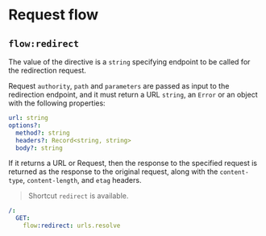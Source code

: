 # Request flow

## `flow:redirect`

The value of the directive is a `string` specifying endpoint to be called for the redirection
request.

Request `authority`, `path` and `parameters` are passed as input to the redirection endpoint,
and it must return a URL `string`, an `Error` or an object with the following properties:

```yaml
url: string
options?:
  method?: string
  headers?: Record<string, string>
  body?: string
```

If it returns a URL or Request, then the response to the specified request is returned as the
response to the original request, along with the `content-type`, `content-length`, and `etag`
headers.

> Shortcut `redirect` is available.

```yaml
/:
  GET:
    flow:redirect: urls.resolve
```
